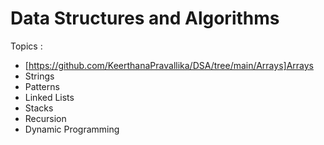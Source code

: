 # Data Structures and Algorithms

Topics :
- [https://github.com/KeerthanaPravallika/DSA/tree/main/Arrays]Arrays
- Strings
- Patterns
- Linked Lists
- Stacks
- Recursion
- Dynamic Programming

